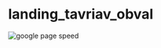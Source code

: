 # landing_tavriav_obval
![google page speed](https://www.dropbox.com/s/sderiri5w4aj5ni/%D0%B2%D0%B2%D0%B2%D0%B2%D0%B2.JPG?dl=0 "google page speed")
